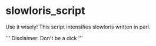# slowloris_script

Use it wisely! 
This script intensifies slowloris written in perl.

'''
Disclaimer: Don't be a dick
'''
